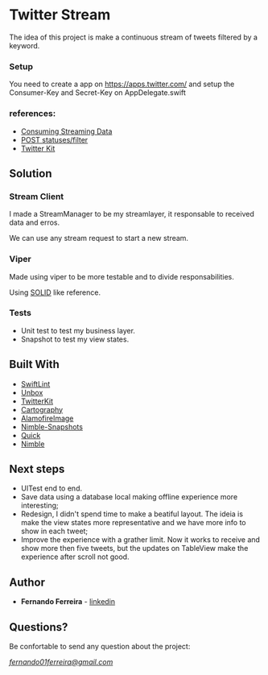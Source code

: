 # Twitter Stream

The idea of this project is make a continuous stream of tweets filtered by a keyword.

### Setup

You need to create a app on https://apps.twitter.com/ and setup the Consumer-Key and Secret-Key on AppDelegate.swift

### references:
* [Consuming Streaming Data](https://developer.twitter.com/en/docs/tutorials/consuming-streaming-data)
* [POST statuses/filter](https://developer.twitter.com/en/docs/tweets/filter-realtime/api-reference/post-statuses-filter.html)
* [Twitter Kit](https://github.com/twitter/twitter-kit-ios)

## Solution

### Stream Client

I made a StreamManager to be my streamlayer, it responsable to received data and erros.

We can use any stream request to start a new stream.

### Viper

Made using viper to be more testable and to divide responsabilities.

Using [SOLID](https://www.youtube.com/watch?v=TMuno5RZNeE) like reference.

### Tests

* Unit test to test my business layer.
* Snapshot to test my view states.

## Built With

* [SwiftLint](https://github.com/realm/SwiftLint)
* [Unbox](https://github.com/JohnSundell/Unbox)
* [TwitterKit](https://github.com/twitter/twitter-kit-ios)
* [Cartography](https://github.com/robb/Cartography)
* [AlamofireImage](https://github.com/Alamofire/AlamofireImage)
* [Nimble-Snapshots](https://github.com/ashfurrow/Nimble-Snapshots)
* [Quick](https://github.com/Quick/Quick)
* [Nimble](https://github.com/Quick/Nimble)

## Next steps

* UITest end to end.
* Save data using a database local making offline experience more interesting;
* Redesign, I didn't spend time to make a beatiful layout. The ideia is make the view states more representative and we have more info to show in each tweet;
* Improve the experience with a grather limit. Now it works to receive and show more then five tweets, but the updates on TableView make the experience after scroll not good.

## Author

* **Fernando Ferreira** - [linkedin](https://www.linkedin.com/in/fernando01ferreira/)

## Questions?

Be confortable to send any question about the project:

*fernando01ferreira@gmail.com*
